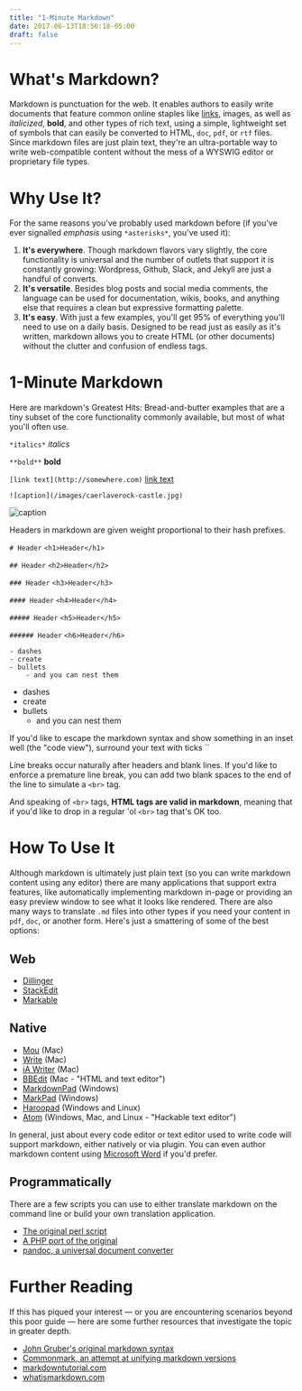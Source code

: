 ```yaml
---
title: "1-Minute Markdown"
date: 2017-06-13T18:56:18-05:00
draft: false
---
```


# What's Markdown?
Markdown is punctuation for the web. It enables authors to easily write documents that feature common online staples like [links](http://google.com), images, as well as *italicized*, **bold**, and other types of rich text, using a simple, lightweight set of symbols that can easily be converted to HTML, `doc`, `pdf`, or `rtf` files. Since markdown files are just plain text, they're an ultra-portable way to write web-compatible content without the mess of a WYSWIG editor or proprietary file types.

# Why Use It?
For the same reasons you've probably used markdown before (if you've ever signalled *emphasis* using `*asterisks*`, you've used it):

1. **It's everywhere**. Though markdown flavors vary slightly, the core functionality is universal and the number of outlets that support it is constantly growing: Wordpress, Github, Slack, and Jekyll are just a handful of converts.
2. **It's versatile**. Besides blog posts and social media comments, the language can be used for documentation, wikis, books, and anything else that requires a clean but expressive formatting palette.
3. **It's easy**. With just a few examples, you'll get 95% of everything you'll need to use on a daily basis. Designed to be read just as easily as it's written, markdown allows you to create HTML (or other documents) without the clutter and confusion of endless tags.

# 1-Minute Markdown
Here are markdown's Greatest Hits: Bread-and-butter examples that are a tiny subset of the core functionality commonly available, but most of what you'll often use.

`*italics*` *italics*

`**bold**` **bold**

`[link text](http://somewhere.com)` [link text](http://somewhere.com)

`![caption](/images/caerlaverock-castle.jpg)`

![caption](/images/caerlaverock-castle.jpg)

Headers in markdown are given weight proportional to their hash prefixes.

`# Header` `<h1>Header</h1>`

`## Header` `<h2>Header</h2>`

`### Header` `<h3>Header</h3>`

`#### Header` `<h4>Header</h4>`

`##### Header` `<h5>Header</h5>`

`###### Header` `<h6>Header</h6>`

`- dashes`  
`- create`  
`- bullets`  
`    - and you can nest them`  

- dashes
- create
- bullets
    - and you can nest them

If you'd like to escape the markdown syntax and show something in an inset well (the "code view"), surround your text with ticks ``

Line breaks occur naturally after headers and blank lines. If you'd like to enforce a premature line break, you can add two blank spaces to the end of the line to simulate a `<br>` tag.

And speaking of `<br>` tags, **HTML tags are valid in markdown**, meaning that if you'd like to drop in a regular 'ol `<br>` tag that's OK too.

# How To Use It
Although markdown is ultimately just plain text (so you can write markdown content using any editor) there are many applications that support extra features, like automatically implementing markdown in-page or providing an easy preview window to see what it looks like rendered. There are also many ways to translate `.md` files into other types if you need your content in `pdf`, `doc`, or another form. Here's just a smattering of some of the best options:

## Web
- [Dillinger](http://dillinger.io/)  
- [StackEdit](https://stackedit.io/editor)  
- [Markable](https://markable.in/)  

## Native
- [Mou](http://25.io/mou/) (Mac)  
- [Write](http://writeapp.net/) (Mac)  
- [iA Writer](https://ia.net/writer/mac) (Mac)  
- [BBEdit](http://www.barebones.com/products/bbedit/) (Mac - "HTML and text editor")  
- [MarkdownPad](http://www.markdownpad.com/) (Windows)  
- [MarkPad](http://code52.org/DownmarkerWPF/) (Windows)  
- [Haroopad](http://pad.haroopress.com/) (Windows and Linux)  
- [Atom](https://atom.io/) (Windows, Mac, and Linux - "Hackable text editor")  

In general, just about every code editor or text editor used to write code will support markdown, either natively or via plugin.  You can even author markdown content using [Microsoft Word](http://www.writage.com/) if you'd prefer.

## Programmatically
There are a few scripts you can use to either translate markdown on the command line or build your own translation application.

- [The original perl script](http://daringfireball.net/projects/markdown/)  
- [A PHP port of the original](https://michelf.ca/projects/php-markdown/)  
- [pandoc, a universal document converter](http://pandoc.org/)  

# Further Reading
If this has piqued your interest &mdash; or you are encountering scenarios beyond this poor guide &mdash; here are some further resources that investigate the topic in greater depth.

- [John Gruber's original markdown syntax](http://daringfireball.net/projects/markdown/syntax)  
- [Commonmark, an attempt at unifying markdown versions](http://commonmark.org/)  
- [markdowntutorial.com](http://markdowntutorial.com/)  
- [whatismarkdown.com](http://whatismarkdown.com/)  